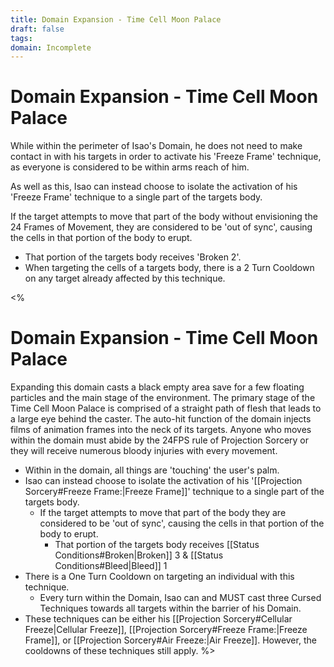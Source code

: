 ```yaml
---
title: Domain Expansion - Time Cell Moon Palace
draft: false
tags: 
domain: Incomplete
---
```

# Domain Expansion - Time Cell Moon Palace
While within the perimeter of Isao's Domain, he does not need to make contact in with his targets in order to activate his 'Freeze Frame' technique, as everyone is considered to be within arms reach of him. 

As well as this, Isao can instead choose to isolate the activation of his 'Freeze Frame' technique to a single part of the targets body. 

If the target attempts to move that part of the body without envisioning the 24 Frames of Movement, they are considered to be 'out of sync', causing the cells in that portion of the body to erupt. 
- That portion of the targets body receives 'Broken 2'. 
- When targeting the cells of a targets body, there is a 2 Turn Cooldown on any target already affected by this technique.

<%
# Domain Expansion - Time Cell Moon Palace
Expanding this domain casts a black empty area save for a few floating particles and the main stage of the environment. The primary stage of the Time Cell Moon Palace is comprised of a straight path of flesh that leads to a large eye behind the caster. The auto-hit function of the domain injects films of animation frames into the neck of its targets. Anyone who moves within the domain must abide by the 24FPS rule of Projection Sorcery or they will receive numerous bloody injuries with every movement. 

- Within in the domain, all things are 'touching' the user's palm. 
- Isao can instead choose to isolate the activation of his '[[Projection Sorcery#Freeze Frame:|Freeze Frame]]' technique to a single part of the targets body. 
	- If the target attempts to move that part of the body they are considered to be 'out of sync', causing the cells in that portion of the body to erupt. 
		- That portion of the targets body receives [[Status Conditions#Broken|Broken]] 3 & [[Status Conditions#Bleed|Bleed]] 1
- There is a One Turn Cooldown on targeting an individual with this technique. 
	- Every turn within the Domain, Isao can and MUST cast three Cursed Techniques towards all targets within the barrier of his Domain. 
- These techniques can be either his [[Projection Sorcery#Cellular Freeze|Cellular Freeze]], [[Projection Sorcery#Freeze Frame:|Freeze Frame]], or [[Projection Sorcery#Air Freeze:|Air Freeze]]. However, the cooldowns of these techniques still apply.
%>